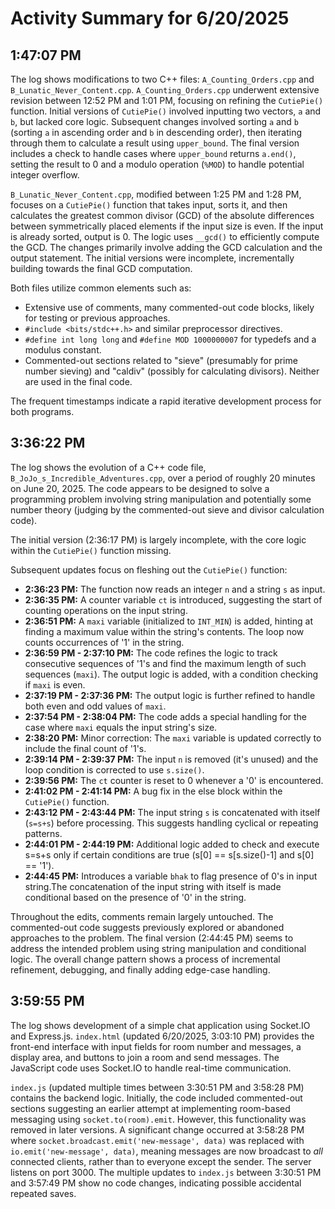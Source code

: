 # Activity Summary for 6/20/2025

## 1:47:07 PM
The log shows modifications to two C++ files: `A_Counting_Orders.cpp` and `B_Lunatic_Never_Content.cpp`.  `A_Counting_Orders.cpp` underwent extensive revision between 12:52 PM and 1:01 PM, focusing on refining the `CutiePie()` function.  Initial versions of `CutiePie()` involved inputting two vectors, `a` and `b`, but lacked core logic.  Subsequent changes involved sorting `a` and `b` (sorting `a` in ascending order and `b` in descending order), then iterating through them to calculate a result using `upper_bound`. The final version includes a check to handle cases where `upper_bound` returns `a.end()`, setting the result to 0 and a modulo operation (`%MOD`) to handle potential integer overflow.

`B_Lunatic_Never_Content.cpp`, modified between 1:25 PM and 1:28 PM,  focuses on a `CutiePie()` function that takes input, sorts it, and then calculates the greatest common divisor (GCD) of the absolute differences between symmetrically placed elements if the input size is even. If the input is already sorted, output is 0.  The logic uses `__gcd()` to efficiently compute the GCD.  The changes primarily involve adding the GCD calculation and the output statement.  The initial versions were incomplete, incrementally building towards the final GCD computation.


Both files utilize common elements such as:

*   Extensive use of comments, many commented-out code blocks, likely for testing or previous approaches.
*   `#include <bits/stdc++.h>` and similar preprocessor directives.
*   `#define int long long` and `#define MOD 1000000007` for typedefs and a modulus constant.
*   Commented-out sections related to "sieve" (presumably for prime number sieving) and "caldiv" (possibly for calculating divisors).  Neither are used in the final code.


The frequent timestamps indicate a rapid iterative development process for both programs.


## 3:36:22 PM
The log shows the evolution of a C++ code file, `B_JoJo_s_Incredible_Adventures.cpp`, over a period of roughly 20 minutes on June 20, 2025.  The code appears to be designed to solve a programming problem involving string manipulation and potentially some number theory (judging by the commented-out sieve and divisor calculation code).


The initial version (2:36:17 PM) is largely incomplete, with the core logic within the `CutiePie()` function missing.

Subsequent updates focus on fleshing out the `CutiePie()` function:

* **2:36:23 PM:**  The function now reads an integer `n` and a string `s` as input.
* **2:36:35 PM:** A counter variable `ct` is introduced, suggesting the start of counting operations on the input string.
* **2:36:51 PM:** A `maxi` variable (initialized to `INT_MIN`) is added, hinting at finding a maximum value within the string's contents. The loop now counts occurrences of '1' in the string.
* **2:36:59 PM - 2:37:10 PM:** The code refines the logic to track consecutive sequences of '1's and find the maximum length of such sequences (`maxi`). The output logic is added, with a condition checking if `maxi` is even.
* **2:37:19 PM - 2:37:36 PM:** The output logic is further refined to handle both even and odd values of `maxi`.
* **2:37:54 PM - 2:38:04 PM:** The code adds a special handling for the case where `maxi` equals the input string's size.
* **2:38:20 PM:**  Minor correction: The `maxi` variable is updated correctly to include the final count of '1's.
* **2:39:14 PM - 2:39:37 PM:** The input `n` is removed (it's unused) and the loop condition is corrected to use `s.size()`.
* **2:39:56 PM:** The `ct` counter is reset to 0 whenever a '0' is encountered.
* **2:41:02 PM - 2:41:14 PM:** A bug fix in the else block within the `CutiePie()` function.
* **2:43:12 PM - 2:43:44 PM:** The input string `s` is concatenated with itself (`s=s+s`) before processing.  This suggests handling cyclical or repeating patterns.
* **2:44:01 PM - 2:44:19 PM:** Additional logic added to check and execute s=s+s only if certain conditions are true (s[0] == s[s.size()-1] and s[0] == '1').  
* **2:44:45 PM:** Introduces a variable `bhak` to flag presence of 0's in input string.The concatenation of the input string with itself is made conditional based on the presence of '0' in the string.


Throughout the edits, comments remain largely untouched.  The commented-out code suggests previously explored or abandoned approaches to the problem. The final version (2:44:45 PM) seems to address the intended problem using string manipulation and conditional logic.  The overall change pattern shows a process of incremental refinement, debugging, and finally adding edge-case handling.


## 3:59:55 PM
The log shows development of a simple chat application using Socket.IO and Express.js.  `index.html` (updated 6/20/2025, 3:03:10 PM) provides the front-end interface with input fields for room number and messages, a display area, and buttons to join a room and send messages.  The JavaScript code uses Socket.IO to handle real-time communication.

`index.js` (updated multiple times between 3:30:51 PM and 3:58:28 PM) contains the backend logic.  Initially, the code included commented-out sections suggesting an earlier attempt at implementing room-based messaging using `socket.to(room).emit`. However, this functionality was removed in later versions. A significant change occurred at 3:58:28 PM where `socket.broadcast.emit('new-message', data)` was replaced with `io.emit('new-message', data)`, meaning messages are now broadcast to *all* connected clients, rather than to everyone except the sender.  The server listens on port 3000.  The multiple updates to `index.js` between 3:30:51 PM and 3:57:49 PM show no code changes, indicating possible accidental repeated saves.
